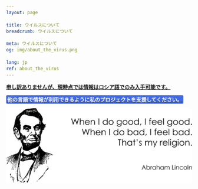 ```yaml
---
layout: page

title: ウイルスについて
breadcrumb: ウイルスについて

meta: ウイルスについて
og: img/about_the_virus.png

lang: jp
ref: about_the_virus
---
```


**<a href="https://lincolnvirus.com/ru/about_the_virus/" target="_blank">申し訳ありませんが、現時点では情報はロシア語でのみ入手可能です。</a>**

**<a href="https://www.paypal.com/cgi-bin/webscr?cmd=_s-xclick&hosted_button_id=T3KLFW2TE8SJC&source=url" target="_blank"><span style="background-color:#4169E1; color:white; padding:3px; border-radius: 3px">他の言語で情報が利用できるように私のプロジェクトを支援してください。</span></a>**

<a data-fancybox="gallery" href="/img/about_the_virus/Lincoln.png"><img src="/img/about_the_virus/Lincoln.png" alt=""></a>
